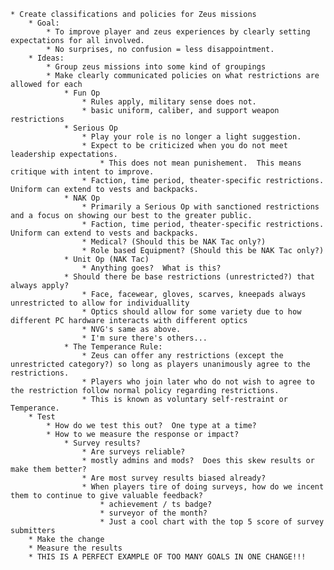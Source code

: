     * Create classifications and policies for Zeus missions
        * Goal: 
            * To improve player and zeus experiences by clearly setting expectations for all involved.
            * No surprises, no confusion = less disappointment.
        * Ideas:
            * Group zeus missions into some kind of groupings
            * Make clearly communicated policies on what restrictions are allowed for each
                * Fun Op
                    * Rules apply, military sense does not.
                    * basic uniform, caliber, and support weapon restrictions
                * Serious Op
                    * Play your role is no longer a light suggestion.  
                    * Expect to be criticized when you do not meet leadership expectations.
                        * This does not mean punishement.  This means critique with intent to improve.
                    * Faction, time period, theater-specific restrictions.  Uniform can extend to vests and backpacks.
                * NAK Op
                    * Primarily a Serious Op with sanctioned restrictions and a focus on showing our best to the greater public.
                    * Faction, time period, theater-specific restrictions. Uniform can extend to vests and backpacks. 
                    * Medical? (Should this be NAK Tac only?)
                    * Role based Equipment? (Should this be NAK Tac only?)
                * Unit Op (NAK Tac)
                    * Anything goes?  What is this?
                * Should there be base restrictions (unrestricted?) that always apply?
                    * Face, facewear, gloves, scarves, kneepads always unrestricted to allow for individuallity
                    * Optics should allow for some variety due to how different PC hardware interacts with different optics
                    * NVG's same as above.
                    * I'm sure there's others...
                * The Temperance Rule:
                    * Zeus can offer any restrictions (except the unrestricted category?) so long as players unanimously agree to the restrictions.  
                    * Players who join later who do not wish to agree to the restriction follow normal policy regarding restrictions.
                    * This is known as voluntary self-restraint or Temperance.
        * Test
            * How do we test this out?  One type at a time?  
            * How to we measure the response or impact?
                * Survey results?
                    * Are surveys reliable?  
                    * mostly admins and mods?  Does this skew results or make them better?
                    * Are most survey results biased already?
                    * When players tire of doing surveys, how do we incent them to continue to give valuable feedback?
                        * achievement / ts badge?
                        * surveyor of the month?
                        * Just a cool chart with the top 5 score of survey submitters
        * Make the change
        * Measure the results
        * THIS IS A PERFECT EXAMPLE OF TOO MANY GOALS IN ONE CHANGE!!!
